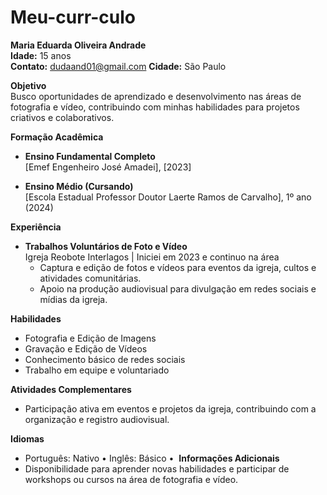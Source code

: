 # Meu-curr-culo 
**Maria Eduarda Oliveira Andrade**  
**Idade:** 15 anos  
**Contato:** dudaand01@gmail.com
**Cidade:** São Paulo

**Objetivo**  
Busco oportunidades de aprendizado e desenvolvimento nas áreas de fotografia e vídeo, contribuindo com minhas habilidades para projetos criativos e colaborativos.

**Formação Acadêmica**  
- **Ensino Fundamental Completo**  
  [Emef Engenheiro José Amadei], [2023]

- **Ensino Médio (Cursando)**  
  [Escola Estadual Professor Doutor Laerte Ramos de Carvalho], 1º ano (2024)

**Experiência**  
- **Trabalhos Voluntários de Foto e Vídeo**  
  Igreja Reobote Interlagos | Iniciei em 2023 e continuo na área 
  - Captura e edição de fotos e vídeos para eventos da igreja, cultos e atividades comunitárias.
  - Apoio na produção audiovisual para divulgação em redes sociais e mídias da igreja.

**Habilidades**  
- Fotografia e Edição de Imagens
- Gravação e Edição de Vídeos
- Conhecimento básico de redes sociais
- Trabalho em equipe e voluntariado

**Atividades Complementares**  
- Participação ativa em eventos e projetos da igreja, contribuindo com a organização e registro audiovisual.
  
**Idiomas**  
- Português: Nativo
• Inglês: Básico 
• ⁠
**Informações Adicionais**  
- Disponibilidade para aprender novas habilidades e participar de workshops ou cursos na área de fotografia e vídeo.
